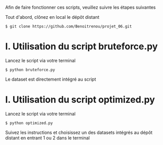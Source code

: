 Afin de faire fonctionner ces scripts, veuillez suivre les étapes suivantes

Tout d'abord, clônez en local le dépôt distant

    $ git clone https://github.com/Benoitrenou/projet_06.git    
    
# I. Utilisation du script bruteforce.py

Lancez le script via votre terminal

    $ python bruteforce.py

Le dataset est directement intégré au script

# I. Utilisation du script optimized.py

Lancez le script via votre terminal

    $ python optimized.py

Suivez les instructions et choisissez un des datasets intégrés au dépôt distant en entrant 1 ou 2 dans le terminal
